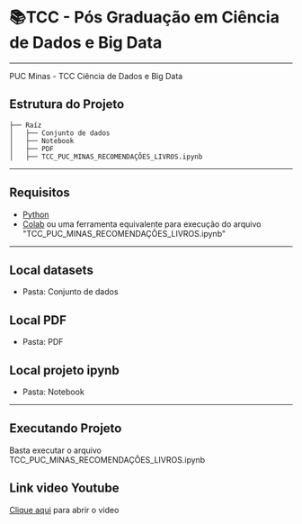 # **📚TCC - Pós Graduação em Ciência de Dados e Big Data** 
---

PUC Minas - TCC Ciência de Dados e Big Data

## **Estrutura do Projeto**
   
    ├── Raíz    
    │   ├── Conjunto de dados
    │   ├── Notebook
    │   ├── PDF
    │   ├── TCC_PUC_MINAS_RECOMENDAÇÕES_LIVROS.ipynb

---
## **Requisitos**


*   [Python](https://www.python.org/)
*   [Colab](https://colab.research.google.com/) ou uma ferramenta equivalente para execução do arquivo "TCC_PUC_MINAS_RECOMENDAÇÕES_LIVROS.ipynb"


---
## **Local datasets**

*   Pasta: Conjunto de dados

## **Local PDF**


*   Pasta: PDF

## **Local projeto ipynb**


*   Pasta: Notebook


---
## **Executando Projeto**

Basta executar o arquivo TCC_PUC_MINAS_RECOMENDAÇÕES_LIVROS.ipynb


## **Link video Youtube**

[Clique aqui](https://www.youtube.com/watch?v=ugUZBTN-mAw&t=6s) para abrir o video
